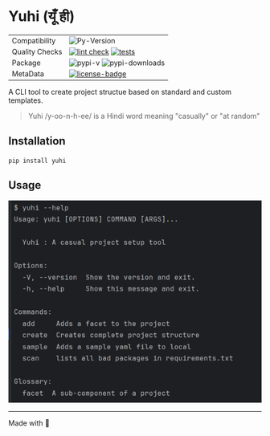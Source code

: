 # Yuhi (यूँ ही)

|                |                                                              |
|----------------|--------------------------------------------------------------|
| Compatibility  | ![Py-Version]                                                |
| Quality Checks | [![lint check][precommit-badge]]() [![tests][tests-badge]]() |
| Package        | ![pypi-v] ![pypi-downloads]                                  |
| MetaData       | [![license-badge]][license]                                  |                                                                                                                                                                                           

A CLI tool to create project structue based on standard and custom templates.
> Yuhi /y-oo-n-h-ee/ is a Hindi word meaning "casually" or "at random"

## Installation

```
pip install yuhi
```

## Usage

![help_txt](extras/help_txt.png)


---
Made with 💚

[precommit-badge]: https://github.com/rsb-23/yuhi/actions/workflows/code-lint.yml/badge.svg
[tests-badge]: https://github.com/rsb-23/yuhi/actions/workflows/code-test.yml/badge.svg
[license]: https://github.com/rsb-23/yuhi/blob/main/LICENSE
[license-badge]: https://img.shields.io/badge/License-MIT-blue.svg
[pypi-downloads]: https://img.shields.io/pypi/dm/yuhi?label=Downloads
[pypi-v]: https://img.shields.io/pypi/v/yuhi?label=latest
[py-version]: https://img.shields.io/pypi/pyversions/yuhi
